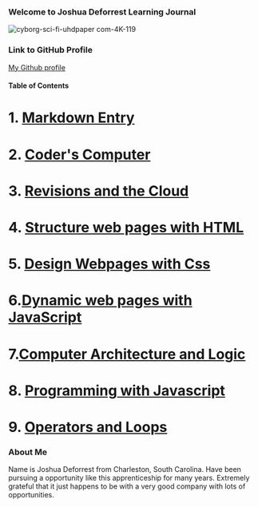 ### Welcome to Joshua Deforrest Learning Journal

![cyborg-sci-fi-uhdpaper com-4K-119](https://user-images.githubusercontent.com/41346809/67643706-9f4d6600-f8f0-11e9-8e28-93b7603e987a.jpg)

### Link to GitHub Profile
[My Github profile](https://github.com/jjdeforrest)


#### Table of Contents
# 1. [Markdown Entry](https://github.com/jjdeforrest/Code-Fellow-Learning-Journal-by-Joshua-Deforrest/wiki/Markdown)

# 2. [Coder's Computer](https://github.com/jjdeforrest/Code-Fellow-Learning-Journal-by-Joshua-Deforrest/wiki/Coders-Computer-Blog-Article)

# 3. [Revisions and the Cloud](https://github.com/jjdeforrest/Code-Fellow-Learning-Journal-by-Joshua-Deforrest/wiki/Created-Revisions-and-the-Cloud)

# 4. [Structure web pages with HTML](https://github.com/jjdeforrest/Code-Fellow-Learning-Journal-by-Joshua-Deforrest/wiki/Structure-web-pages-with-HTML)

# 5. [Design Webpages with Css](https://github.com/jjdeforrest/Code-Fellow-Learning-Journal-by-Joshua-Deforrest/wiki/Design-Webpages-with-Css)

# 6.[Dynamic web pages with JavaScript](https://github.com/jjdeforrest/Code-Fellow-Learning-Journal-by-Joshua-Deforrest/wiki/Dynamic-web-pages-with-JavaScript)

# 7.[Computer Architecture and Logic](https://github.com/jjdeforrest/Code-Fellow-Learning-Journal-by-Joshua-Deforrest/wiki/Computer-Architecture-and-Logic)

# 8. [Programming with Javascript](https://github.com/jjdeforrest/Code-Fellow-Learning-Journal-by-Joshua-Deforrest/wiki/Programming-with-JavaScript)

# 9. [Operators and Loops](https://github.com/jjdeforrest/Code-Fellow-Learning-Journal-by-Joshua-Deforrest/wiki/Operators-and-Loops)

### About Me
Name is Joshua Deforrest from Charleston, South Carolina. Have been pursuing a opportunity like this apprenticeship for many years. Extremely grateful that it just happens to be with a very good company with lots of opportunities.
